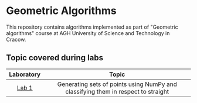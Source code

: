 # Geometric Algorithms

This repository contains algorithms implemented as part of "Geometric algorithms" course at AGH University of Science and Technology in Cracow. 
## Topic covered during labs
| Laboratory | Topic |
|:-------------:|:-------------:|
| [Lab 1](https://github.com/maciektr/geometric_algorithms/tree/master/lab1/lab1.ipynb) | Generating sets of points using NumPy and classifying them in respect to straight 
